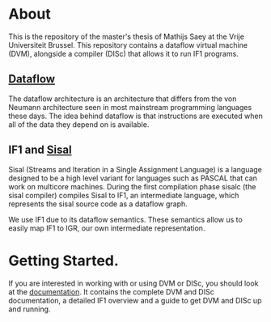 # About

This is the repository of the master's thesis of Mathijs Saey at the Vrije Universiteit Brussel.
This repository contains a dataflow virtual machine (DVM), alongside a compiler (DISc) that allows it to run IF1 programs.

## [Dataflow](http://en.wikipedia.org/wiki/Dataflow_architecture)

The dataflow architecture is an architecture that differs from the von Neumann architecture seen in most mainstream programming languages these days.
The idea behind dataflow is that instructions are executed when all of the data they depend on is available.

## IF1 and [Sisal](http://en.wikipedia.org/wiki/SISAL)

Sisal (Streams and Iteration in a Single Assignment Language) is a language designed to be a high level variant for languages such as PASCAL that can work on multicore machines. During the first compilation phase sisalc (the sisal compiler) compiles Sisal to IF1, an intermediate language, which represents the sisal source code as a dataflow graph. 

We use IF1 due to its dataflow semantics. These semantics allow us to easily map IF1 to IGR, our own intermediate representation.

# Getting Started.

If you are interested in working with or using DVM or DISc, you should look at the [documentation](http://mathsaey.github.io/Dataflow-Software-Stack/index.html). It contains the complete DVM and DISc documentation, a detailed IF1 overview and a guide to get DVM and DISc up and running.